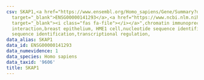 ```yaml
---
csv: SKAP1,<a href="https://www.ensembl.org/Homo_sapiens/Gene/Summary?db=core;g=ENSG00000141293"
  target="_blank">ENSG00000141293</a>,<a href="https://www.ncbi.nlm.nih.gov/pubmed/22863008"
  target="_blank"><i class="fas fa-file"></i></a>",chromatin immunoprecipitation assay,direct
  interaction,breast epithelium, HME1 cell,nucleotide sequence identification,nucleotide
  sequence identification,transcriptional regulation,
data_alias: SKAP1
data_id: ENSG00000141293
data_numevidence: 1
data_species: Homo sapiens
data_taxid: '9606'
title: SKAP1
---
```

